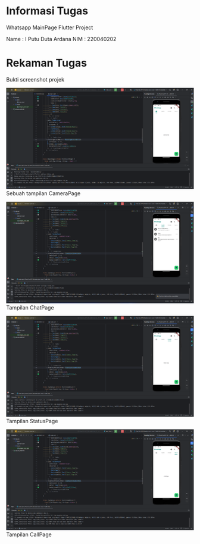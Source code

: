 # Informasi Tugas

Whatsapp MainPage Flutter Project

Name    : I Putu Duta Ardana
NIM     : 220040202

# Rekaman Tugas

Bukti screenshot projek

![Screenshot Aplikasi1](assets/ss/1.png)
Sebuah tampilan CameraPage

![Screenshot Aplikasi2](assets/ss/2.png)
Tampilan ChatPage

![Screenshot Aplikasi3](assets/ss/3.png)
Tampilan StatusPage

![Screenshot Aplikasi4](assets/ss/4.png)
Tampilan CallPage
